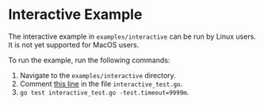 # Interactive Example

The interactive example in `examples/interactive` can be run by Linux users. It is not yet supported for MacOS users.   

To run the example, run the following commands:
1. Navigate to the `examples/interactive` directory.
2. Comment [this line](https://github.com/thanos-io/thanos/blob/bd134d7a823708fa135e7a6931e76f581be5f879/examples/interactive/interactive_test.go#L92) in the file `interactive_test.go`.   
3. `go test interactive_test.go -test.timeout=9999m`.  
